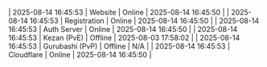| 2025-08-14 16:45:53 | Website | Online | 2025-08-14 16:45:50 |
| 2025-08-14 16:45:53 | Registration | Online | 2025-08-14 16:45:50 |
| 2025-08-14 16:45:53 | Auth Server | Online | 2025-08-14 16:45:50 |
| 2025-08-14 16:45:53 | Kezan (PvE) | Offline | 2025-08-03 17:58:02 |
| 2025-08-14 16:45:53 | Gurubashi (PvP) | Offline | N/A |
| 2025-08-14 16:45:53 | Cloudflare | Online | 2025-08-14 16:45:50 |
